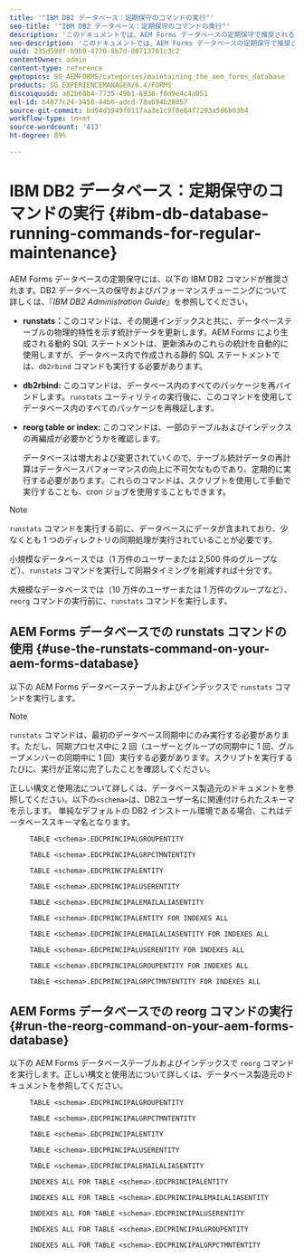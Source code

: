 ```yaml
---
title: '"IBM DB2 データベース：定期保守のコマンドの実行"'
seo-title: '"IBM DB2 データベース：定期保守のコマンドの実行"'
description: 'このドキュメントでは、AEM Forms データベースの定期保守で推奨される IBM DB2 コマンドの一覧を示します。 '
seo-description: 'このドキュメントでは、AEM Forms データベースの定期保守で推奨される IBM DB2 コマンドの一覧を示します。 '
uuid: 235d59df-b9b9-4770-8b7d-00713701c3c2
contentOwner: admin
content-type: reference
geptopics: SG_AEMFORMS/categories/maintaining_the_aem_forms_database
products: SG_EXPERIENCEMANAGER/6.4/FORMS
discoiquuid: a62b68b4-7735-49b1-8938-f0d9e4c4a051
exl-id: b4877c24-3450-44b6-adcd-78a694b28857
source-git-commit: bd94d3949f0117aa3e1c9f0e84f7293a5d6b03b4
workflow-type: tm+mt
source-wordcount: '413'
ht-degree: 89%

---
```


# IBM DB2 データベース：定期保守のコマンドの実行 {#ibm-db-database-running-commands-for-regular-maintenance}

AEM Forms データベースの定期保守には、以下の IBM DB2 コマンドが推奨されます。DB2 データベースの保守およびパフォーマンスチューニングについて詳しくは、『*IBM DB2 Administration Guide*』を参照してください。

* **runstats：**&#x200B;このコマンドは、その関連インデックスと共に、データベーステーブルの物理的特性を示す統計データを更新します。AEM Forms により生成される動的 SQL ステートメントは、更新済みのこれらの統計を自動的に使用しますが、データベース内で作成される静的 SQL ステートメントでは、`db2rbind` コマンドも実行する必要があります。
* **db2rbind:** このコマンドは、データベース内のすべてのパッケージを再バインドします。`runstats` ユーティリティの実行後に、このコマンドを使用してデータベース内のすべてのパッケージを再検証します。
* **reorg table or index:** このコマンドは、一部のテーブルおよびインデックスの再編成が必要かどうかを確認します。

   データベースは増大および変更されていくので、テーブル統計データの再計算はデータベースパフォーマンスの向上に不可欠なものであり、定期的に実行する必要があります。これらのコマンドは、スクリプトを使用して手動で実行することも、cron ジョブを使用することもできます。

>[!NOTE]
>
>`runstats` コマンドを実行する前に、データベースにデータが含まれており、少なくとも 1 つのディレクトリの同期処理が実行されていることが必要です。

小規模なデータベースでは（1 万件のユーザーまたは 2,500 件のグループなど）、`runstats` コマンドを実行して同期タイミングを削減すれば十分です。

大規模なデータベースでは（10 万件のユーザーまたは 1 万件のグループなど）、`reorg` コマンドの実行前に、`runstats` コマンドを実行します。

## AEM Forms データベースでの runstats コマンドの使用 {#use-the-runstats-command-on-your-aem-forms-database}

以下の AEM Forms データベーステーブルおよびインデックスで `runstats` コマンドを実行します。

>[!NOTE]
>
>`runstats` コマンドは、最初のデータベース同期中にのみ実行する必要があります。ただし、同期プロセス中に 2 回（ユーザーとグループの同期中に 1 回、グループメンバーの同期中に 1 回）実行する必要があります。スクリプトを実行するたびに、実行が正常に完了したことを確認してください。

正しい構文と使用法について詳しくは、データベース製造元のドキュメントを参照してください。以下の`<schema>`は、DB2ユーザー名に関連付けられたスキーマを示します。 単純なデフォルトの DB2 インストール環境である場合、これはデータベーススキーマ名となります。

```as3
     TABLE <schema>.EDCPRINCIPALGROUPENTITY 
  
     TABLE <schema>.EDCPRINCIPALGRPCTMNTENTITY 
  
     TABLE <schema>.EDCPRINCIPALENTITY 
  
     TABLE <schema>.EDCPRINCIPALUSERENTITY 
  
     TABLE <schema>.EDCPRINCIPALEMAILALIASENTITY 
  
     TABLE <schema>.EDCPRINCIPALENTITY FOR INDEXES ALL 
  
     TABLE <schema>.EDCPRINCIPALEMAILALIASENTITY FOR INDEXES ALL 
  
     TABLE <schema>.EDCPRINCIPALUSERENTITY FOR INDEXES ALL 
  
     TABLE <schema>.EDCPRINCIPALGROUPENTITY FOR INDEXES ALL 
  
     TABLE <schema>.EDCPRINCIPALGRPCTMNTENTITY FOR INDEXES ALL
```

## AEM Forms データベースでの reorg コマンドの実行  {#run-the-reorg-command-on-your-aem-forms-database}

以下の AEM Forms データベーステーブルおよびインデックスで `reorg` コマンドを実行します。正しい構文と使用法について詳しくは、データベース製造元のドキュメントを参照してください。

```as3
     TABLE <schema>.EDCPRINCIPALGROUPENTITY 
  
     TABLE <schema>.EDCPRINCIPALGRPCTMNTENTITY 
  
     TABLE <schema>.EDCPRINCIPALENTITY 
  
     TABLE <schema>.EDCPRINCIPALUSERENTITY 
  
     TABLE <schema>.EDCPRINCIPALEMAILALIASENTITY 
  
     INDEXES ALL FOR TABLE <schema>.EDCPRINCIPALENTITY 
  
     INDEXES ALL FOR TABLE <schema>.EDCPRINCIPALEMAILALIASENTITY 
  
     INDEXES ALL FOR TABLE <schema>.EDCPRINCIPALUSERENTITY 
  
     INDEXES ALL FOR TABLE <schema>.EDCPRINCIPALGROUPENTITY 
  
     INDEXES ALL FOR TABLE <schema>.EDCPRINCIPALGRPCTMNTENTITY
```
